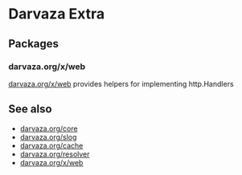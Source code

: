# Darvaza Extra

## Packages

### darvaza.org/x/web

[darvaza.org/x/web](https://daravaza.org/x/web) provides helpers
for implementing http.Handlers

## See also

* [darvaza.org/core](https://darvaza.org/core)
* [darvaza.org/slog](https://darvaza.org/slog)
* [darvaza.org/cache](https://darvaza.org/cache)
* [darvaza.org/resolver](https://darvaza.org/resolver)
* [darvaza.org/x/web](https://darvaza.org/x/web)
